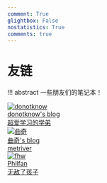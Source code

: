 ```yaml
---
comment: True
glightbox: False
nostatistics: True
comments: true
---
```


# 友链

!!! abstract
    一些朋友们的笔记本！

<div class="flink-list">

<div class="flink-list-item">
    <a href="http://donotknowsjtu.top/" title="donotknow" target="_blank">
        <div class="flink-item-icon">
            <img src="../friends/donotknow.png" alt="donotknow">
        </div>
        <div class="flink-item-name heti-skip">donotknow's blog</div>
        <div class="flink-item-desc">超爱学习的学弟</div>
    </a>
</div>

<div class="flink-list-item">
    <a href="https://www.metriver.top/" title="曲奇" target="_blank">
        <div class="flink-item-icon">
            <img src="../friends/avatar.png" alt="曲奇">
        </div>
        <div class="flink-item-name heti-skip">曲奇's blog</div>
        <div class="flink-item-desc">metriver</div>
    </a>
</div>

<div class="flink-list-item">
    <a href="https://www.philfan.cn/" title="fhw" target="_blank">
        <div class="flink-item-icon">
            <img src="../friends/Philfan.png" alt="fhw">
        </div>
        <div class="flink-item-name heti-skip">Philfan</div>
        <div class="flink-item-desc">无敌了孩子</div>
    </a>
</div>

</div>